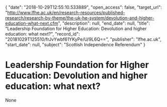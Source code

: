 {
  "date": "2018-10-29T12:55:10.533889", 
  "open_access": false, 
  "target_url": "http://www.lfhe.ac.uk/en/research-resources/published-research/research-by-theme/the-uk-he-system/devolution-and-higher-education-what-next.cfm", 
  "description": null, 
  "end_date": null, 
  "title": "Leadership Foundation for Higher Education:  Devolution and higher education: what next?", 
  "record_id": "20181029T125510/frJvYwbf61YKyPe/U/9L6Q==", 
  "publisher": "lfhe.ac.uk", 
  "start_date": null, 
  "subject": "Scottish Independence Referendum"
}

# Leadership Foundation for Higher Education:  Devolution and higher education: what next?

None